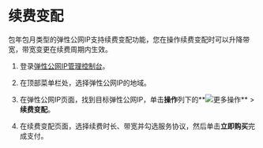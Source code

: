 # 续费变配

包年包月类型的弹性公网IP支持续费变配功能，您在操作续费变配时可以升降带宽，带宽变更在续费周期内生效。

1.  登录[弹性公网IP管理控制台](https://vpc.console.aliyun.com/eip)。

2.  在顶部菜单栏处，选择弹性公网IP的地域。

3.  在弹性公网IP页面，找到目标弹性公网IP，单击**操作**列下的**![更多操作](https://static-aliyun-doc.oss-cn-hangzhou.aliyuncs.com/assets/img/zh-CN/8408559951/p143776.png)** \> **续费变配**。

4.  在续费变配页面，选择续费时长、带宽并勾选服务协议，然后单击**立即购买**完成支付。


